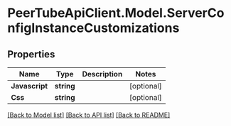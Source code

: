 # PeerTubeApiClient.Model.ServerConfigInstanceCustomizations

## Properties

Name | Type | Description | Notes
------------ | ------------- | ------------- | -------------
**Javascript** | **string** |  | [optional] 
**Css** | **string** |  | [optional] 

[[Back to Model list]](../README.md#documentation-for-models) [[Back to API list]](../README.md#documentation-for-api-endpoints) [[Back to README]](../README.md)


